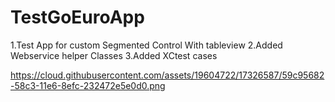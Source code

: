 # TestGoEuroApp
1.Test App for custom Segmented Control With tableview
2.Added Webservice helper Classes
3.Added XCtest cases


https://cloud.githubusercontent.com/assets/19604722/17326587/59c95682-58c3-11e6-8efc-232472e5e0d0.png

